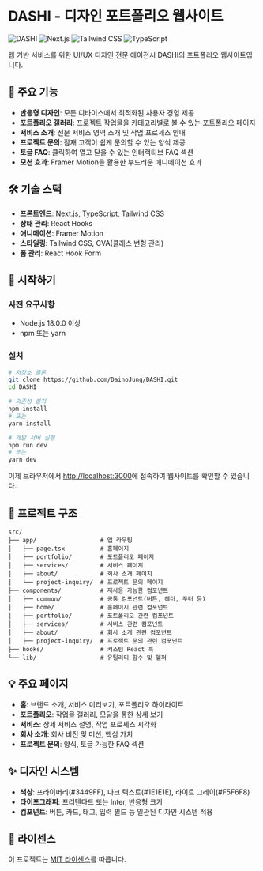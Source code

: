 # DASHI - 디자인 포트폴리오 웹사이트

![DASHI](https://img.shields.io/badge/DASHI-디자인_에이전시-3449FF?style=for-the-badge)
![Next.js](https://img.shields.io/badge/Next.js-13.4+-000000?style=for-the-badge&logo=next.js)
![Tailwind CSS](https://img.shields.io/badge/Tailwind_CSS-38B2AC?style=for-the-badge&logo=tailwind-css&logoColor=white)
![TypeScript](https://img.shields.io/badge/TypeScript-007ACC?style=for-the-badge&logo=typescript&logoColor=white)

웹 기반 서비스를 위한 UI/UX 디자인 전문 에이전시 DASHI의 포트폴리오 웹사이트입니다.

## 📌 주요 기능

- **반응형 디자인**: 모든 디바이스에서 최적화된 사용자 경험 제공
- **포트폴리오 갤러리**: 프로젝트 작업물을 카테고리별로 볼 수 있는 포트폴리오 페이지
- **서비스 소개**: 전문 서비스 영역 소개 및 작업 프로세스 안내
- **프로젝트 문의**: 잠재 고객이 쉽게 문의할 수 있는 양식 제공
- **토글 FAQ**: 클릭하여 열고 닫을 수 있는 인터랙티브 FAQ 섹션
- **모션 효과**: Framer Motion을 활용한 부드러운 애니메이션 효과

## 🛠️ 기술 스택

- **프론트엔드**: Next.js, TypeScript, Tailwind CSS
- **상태 관리**: React Hooks
- **애니메이션**: Framer Motion
- **스타일링**: Tailwind CSS, CVA(클래스 변형 관리)
- **폼 관리**: React Hook Form

## 🚀 시작하기

### 사전 요구사항

- Node.js 18.0.0 이상
- npm 또는 yarn

### 설치

```bash
# 저장소 클론
git clone https://github.com/DainoJung/DASHI.git
cd DASHI

# 의존성 설치
npm install
# 또는
yarn install

# 개발 서버 실행
npm run dev
# 또는
yarn dev
```

이제 브라우저에서 [http://localhost:3000](http://localhost:3000)에 접속하여 웹사이트를 확인할 수 있습니다.

## 📂 프로젝트 구조

```
src/
├── app/                  # 앱 라우팅
│   ├── page.tsx          # 홈페이지
│   ├── portfolio/        # 포트폴리오 페이지
│   ├── services/         # 서비스 페이지
│   ├── about/            # 회사 소개 페이지
│   └── project-inquiry/  # 프로젝트 문의 페이지
├── components/           # 재사용 가능한 컴포넌트
│   ├── common/           # 공통 컴포넌트(버튼, 헤더, 푸터 등)
│   ├── home/             # 홈페이지 관련 컴포넌트
│   ├── portfolio/        # 포트폴리오 관련 컴포넌트
│   ├── services/         # 서비스 관련 컴포넌트
│   ├── about/            # 회사 소개 관련 컴포넌트
│   ├── project-inquiry/  # 프로젝트 문의 관련 컴포넌트
├── hooks/                # 커스텀 React 훅
└── lib/                  # 유틸리티 함수 및 헬퍼
```

## 💡 주요 페이지

- **홈**: 브랜드 소개, 서비스 미리보기, 포트폴리오 하이라이트
- **포트폴리오**: 작업물 갤러리, 모달을 통한 상세 보기
- **서비스**: 상세 서비스 설명, 작업 프로세스 시각화
- **회사 소개**: 회사 비전 및 미션, 핵심 가치
- **프로젝트 문의**: 양식, 토글 가능한 FAQ 섹션

## ✨ 디자인 시스템

- **색상**: 프라이머리(#3449FF), 다크 텍스트(#1E1E1E), 라이트 그레이(#F5F6F8)
- **타이포그래피**: 프리텐다드 또는 Inter, 반응형 크기
- **컴포넌트**: 버튼, 카드, 태그, 입력 필드 등 일관된 디자인 시스템 적용

## 📝 라이센스

이 프로젝트는 [MIT 라이센스](LICENSE)를 따릅니다. 